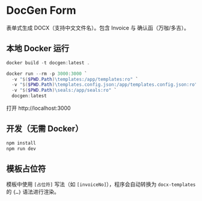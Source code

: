# DocGen Form

表单式生成 DOCX（支持中文文件名）。包含 Invoice 与 确认函（万咖/多吉）。

## 本地 Docker 运行
```powershell
docker build -t docgen:latest .

docker run --rm -p 3000:3000 `
  -v "$($PWD.Path)\templates:/app/templates:ro" `
  -v "$($PWD.Path)\templates.config.json:/app/templates.config.json:ro" `
  -v "$($PWD.Path)\seals:/app/seals:ro" `
  docgen:latest
```

打开 http://localhost:3000

## 开发（无需 Docker）
```bash
npm install
npm run dev
```

## 模板占位符
模板中使用 `[占位符]` 写法（如 `[invoiceNo]`），程序会自动转换为 `docx-templates` 的 `{…}` 语法进行渲染。
